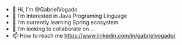 - 👋 Hi, I’m @GabrielVogado
- 👀 I’m interested in Java Programing Linguage
- 🌱 I’m currently learning Spring ecosystem
- 💞️ I’m looking to collaborate on ...
- 📫 How to reach me https://www.linkedin.com/in/gabrielvogado/

<!---
GabrielVogado/GabrielVogado is a ✨ special ✨ repository because its `README.md` (this file) appears on your GitHub profile.
You can click the Preview link to take a look at your changes.
--->
